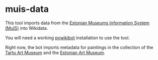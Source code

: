 # muis-data

This tool imports data from the [Estonian Museums Information System (MuIS)](https://www.muis.ee/) into Wikidata.

You will need a working [pywikibot](https://www.mediawiki.org/wiki/Manual:Pywikibot/Installation) installation to use the tool.

Right now, the bot imports metadata for paintings in the collection of the [Tartu Art Museum](http://tartmus.ee/) and the [Estonian Art Museum](https://kunstimuuseum.ekm.ee/).